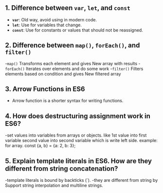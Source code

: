 ## 1. Difference between `var`, `let`, and `const`

- **`var`**: Old way, avoid using in modern code. 
- **`let`**: Use for variables that change.
- **`const`**: Use for constants or values that should not be reassigned.

## 2. Difference between `map()`, `forEach()`, and `filter()`

-`map()` Transforms each element and gives New array with results
-`forEach()` Iterates over elements and do some work
-`filter()` Filters elements based on condition and gives New filtered array

## 3. Arrow Functions in ES6

- Arrow function is a shorter syntax for writing functions.

## 4. How does destructuring assignment work in ES6?

-set values into variables from arrays or objects. like 1st value into first variable second value into second variable which is write left side. example: for array. const {a, b} = {a: 2, b: 3};

## 5.  Explain template literals in ES6. How are they different from string concatenation?
-template literals is bound by backticks (`).
-they are different from string by Support string interpolation and multiline strings.
